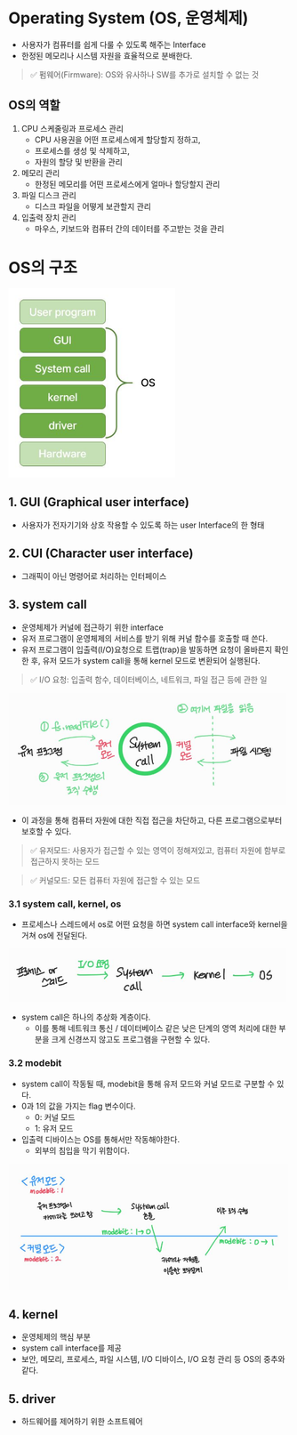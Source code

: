 # Operating System (OS, 운영체제)
- 사용자가 컴퓨터를 쉽게 다룰 수 있도록 해주는 Interface
- 한정된 메모리나 시스템 자원을 효율적으로 분배한다.

> ✅ 펌웨어(Firmware): OS와 유사하나 SW를 추가로 설치할 수 없는 것

## OS의 역할
1. CPU 스케줄링과 프로세스 관리
   - CPU 사용권을 어떤 프로세스에게 할당할지 정하고,
   - 프로세스를 생성 및 삭제하고,
   - 자원의 할당 및 반환을 관리
2. 메모리 관리
   - 한정된 메모리를 어떤 프로세스에게 얼마나 할당할지 관리
3. 파일 디스크 관리
   - 디스크 파일을 어떻게 보관할지 관리
4. 입출력 장치 관리 
   - 마우스, 키보드와 컴퓨터 간의 데이터를 주고받는 것을 관리

# OS의 구조
<img src='./img/os_01.JPG' width='300px'>

## 1. GUI (Graphical user interface)
- 사용자가 전자기기와 상호 작용할 수 있도록 하는 user Interface의 한 형태

## 2. CUI (Character user interface)
- 그래픽이 아닌 명령어로 처리하는 인터페이스

## 3. system call
- 운영체제가 커널에 접근하기 위한 interface
- 유저 프로그램이 운영체제의 서비스를 받기 위해 커널 함수를 호출할 때 쓴다.
- 유저 프로그램이 입출력(I/O)요청으로 트랩(trap)을 발동하면 요청이 올바른지 확인한 후, 유저 모드가 system call을 통해 kernel 모드로 변환되어 실행된다.

> ✅ I/O 요청: 입출력 함수, 데이터베이스, 네트워크, 파일 접근 등에 관한 일

<img src='./img/os_02.JPG' width='500px'>

- 이 과정을 통해 컴퓨터 자원에 대한 직접 접근을 차단하고, 다른 프로그램으로부터 보호할 수 있다.

> ✅ 유저모드: 사용자가 접근할 수 있는 영역이 정해져있고, 컴퓨터 자원에 함부로 접근하지 못하는 모드

> ✅ 커널모드: 모든 컴퓨터 자원에 접근할 수 있는 모드

### 3.1 system call, kernel, os
- 프로세스나 스레드에서 os로 어떤 요청을 하면 system call interface와 kernel을 거쳐 os에 전달된다. 

<img src='./img/os_03.JPG' width='500px'>

- system call은 하나의 추상화 계층이다.
  - 이를 통해 네트워크 통신 / 데이터베이스 같은 낮은 단계의 영역 처리에 대한 부분을 크게 신경쓰지 않고도 프로그램을 구현할 수 있다.

### 3.2 modebit
- system call이 작동될 때, modebit을 통해 유저 모드와 커널 모드로 구분할 수 있다.
- 0과 1의 값을 가지는 flag 변수이다.
  - 0: 커널 모드
  - 1: 유저 모드
- 입출력 디바이스는 OS를 통해서만 작동해야한다.
  - 외부의 침입을 막기 위함이다. 

<img src='./img/os_04.JPG'>


## 4. kernel
- 운영체제의 핵심 부분
- system call interface를 제공
- 보안, 메모리, 프로세스, 파일 시스템, I/O 디바이스, I/O 요청 관리 등 OS의 중추와 같다.

## 5. driver
- 하드웨어를 제어하기 위한 소프트웨어
